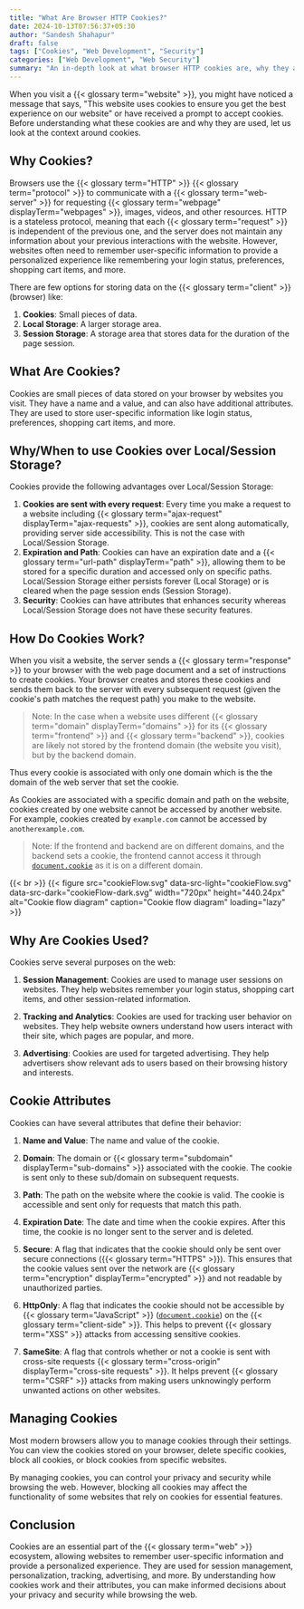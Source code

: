 ```yaml
---
title: "What Are Browser HTTP Cookies?"
date: 2024-10-13T07:56:37+05:30
author: "Sandesh Shahapur"
draft: false
tags: ["Cookies", "Web Development", "Security"]
categories: ["Web Development", "Web Security"]
summary: "An in-depth look at what browser HTTP cookies are, why they are used, how they work, and their attributes. Learn how cookies are used for session management, personalization, tracking, and advertising on the web."
---
```


When you visit a {{< glossary term="website" >}}, you might have noticed a message that says, "This website uses cookies to ensure you get the best experience on our website" or have received a prompt to accept cookies. Before understanding what these cookies are and why they are used, let us look at the context around cookies.

## Why Cookies?

Browsers use the {{< glossary term="HTTP" >}} {{< glossary term="protocol" >}} to communicate with a {{< glossary term="web-server" >}} for requesting {{< glossary term="webpage" displayTerm="webpages" >}}, images, videos, and other resources. HTTP is a stateless protocol, meaning that each {{< glossary term="request" >}} is independent of the previous one, and the server does not maintain any information about your previous interactions with the website. However, websites often need to remember user-specific information to provide a personalized experience like remembering your login status, preferences, shopping cart items, and more.

There are few options for storing data on the {{< glossary term="client" >}} (browser) like:

1. **Cookies**: Small pieces of data.
2. **Local Storage**: A larger storage area.
3. **Session Storage**: A storage area that stores data for the duration of the page session.

## What Are Cookies?

Cookies are small pieces of data stored on your browser by websites you visit. They have a name and a value, and can also have additional attributes. They are used to store user-specific information like login status, preferences, shopping cart items, and more.

## Why/When to use Cookies over Local/Session Storage?

Cookies provide the following advantages over Local/Session Storage:

1. **Cookies are sent with every request**: Every time you make a request to a website including {{< glossary term="ajax-request" displayTerm="ajax-requests" >}}, cookies are sent along automatically, providing server side accessibility. This is not the case with Local/Session Storage.
2. **Expiration and Path**: Cookies can have an expiration date and a {{< glossary term="url-path" displayTerm="path" >}}, allowing them to be stored for a specific duration and accessed only on specific paths. Local/Session Storage either persists forever (Local Storage) or is cleared when the page session ends (Session Storage).
3. **Security**: Cookies can have attributes that enhances security whereas Local/Session Storage does not have these security features.

## How Do Cookies Work?

When you visit a website, the server sends a {{< glossary term="response" >}} to your browser with the web page document and a set of instructions to create cookies. Your browser creates and stores these cookies and sends them back to the server with every subsequent request (given the cookie's path matches the request path) you make to the website.

> Note: In the case when a website uses different {{< glossary term="domain" displayTerm="domains" >}} for its {{< glossary term="frontend" >}} and {{< glossary term="backend" >}}, cookies are likely not stored by the frontend domain (the website you visit), but by the backend domain.

Thus every cookie is associated with only one domain which is the the domain of the web server that set the cookie.

As Cookies are associated with a specific domain and path on the website, cookies created by one website cannot be accessed by another website. For example, cookies created by `example.com` cannot be accessed by `anotherexample.com`.

> Note: If the frontend and backend are on different domains, and the backend sets a cookie, the frontend cannot access it through [`document.cookie`](https://developer.mozilla.org/en-US/docs/Web/API/Document/cookie) as it is on a different domain.

{{< br >}}
{{< figure src="cookieFlow.svg" data-src-light="cookieFlow.svg" data-src-dark="cookieFlow-dark.svg" width="720px" height="440.24px" alt="Cookie flow diagram" caption="Cookie flow diagram" loading="lazy" >}}

## Why Are Cookies Used?

Cookies serve several purposes on the web:

1. **Session Management**: Cookies are used to manage user sessions on websites. They help websites remember your login status, shopping cart items, and other session-related information.

2. **Tracking and Analytics**: Cookies are used for tracking user behavior on websites. They help website owners understand how users interact with their site, which pages are popular, and more.

3. **Advertising**: Cookies are used for targeted advertising. They help advertisers show relevant ads to users based on their browsing history and interests.

## Cookie Attributes

Cookies can have several attributes that define their behavior:

1. **Name and Value**: The name and value of the cookie.

2. **Domain**: The domain or {{< glossary term="subdomain" displayTerm="sub-domains" >}} associated with the cookie. The cookie is sent only to these sub/domain on subsequent requests.

3. **Path**: The path on the website where the cookie is valid. The cookie is accessible and sent only for requests that match this path.

4. **Expiration Date**: The date and time when the cookie expires. After this time, the cookie is no longer sent to the server and is deleted.

5. **Secure**: A flag that indicates that the cookie should only be sent over secure connections ({{< glossary term="HTTPS" >}}). This ensures that the cookie values sent over the network are {{< glossary term="encryption" displayTerm="encrypted" >}} and not readable by unauthorized parties.

6. **HttpOnly**: A flag that indicates the cookie should not be accessible by {{< glossary term="JavaScript" >}} ([`document.cookie`](https://developer.mozilla.org/en-US/docs/Web/API/Document/cookie)) on the {{< glossary term="client-side" >}}. This helps to prevent {{< glossary term="XSS" >}} attacks from accessing sensitive cookies.

7. **SameSite**: A flag that controls whether or not a cookie is sent with cross-site requests {{< glossary term="cross-origin" displayTerm="cross-site requests" >}}. It helps prevent {{< glossary term="CSRF" >}} attacks from making users unknowingly perform unwanted actions on other websites.

## Managing Cookies

Most modern browsers allow you to manage cookies through their settings. You can view the cookies stored on your browser, delete specific cookies, block all cookies, or block cookies from specific websites.

By managing cookies, you can control your privacy and security while browsing the web. However, blocking all cookies may affect the functionality of some websites that rely on cookies for essential features.

## Conclusion

Cookies are an essential part of the {{< glossary term="web" >}} ecosystem, allowing websites to remember user-specific information and provide a personalized experience. They are used for session management, personalization, tracking, advertising, and more. By understanding how cookies work and their attributes, you can make informed decisions about your privacy and security while browsing the web.
